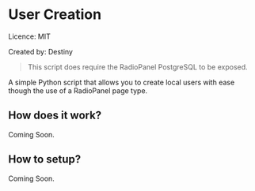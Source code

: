 # User Creation

Licence: MIT

Created by: Destiny

> This script does require the RadioPanel PostgreSQL to be exposed.

A simple Python script that allows you to create local users with ease though the use of a RadioPanel page type.

## How does it work?

Coming Soon.

## How to setup?

Coming Soon.